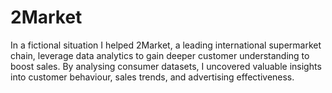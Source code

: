 # 2Market
In a fictional situation I helped 2Market, a leading international supermarket chain, leverage data analytics to gain deeper customer understanding to boost sales.  By analysing consumer datasets, I uncovered valuable insights into customer behaviour, sales trends, and advertising effectiveness.
